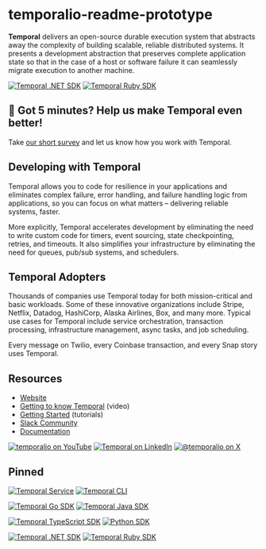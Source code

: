 # temporalio-readme-prototype

**Temporal** delivers an open-source durable execution system that abstracts away the complexity of building scalable, reliable distributed systems. It presents a development abstraction that preserves complete application state so that in the case of a host or software failure it can seamlessly migrate execution to another machine.


[![Temporal .NET SDK](https://github-readme-stats.vercel.app/api/pin/?username=temporalio&repo=sdk-dotnet&show_icons=true&theme=transparent#gh-light-mode-only)](https://github.com/temporalio/sdk-dotnet)
[![Temporal Ruby SDK](https://github-readme-stats.vercel.app/api/pin/?username=temporalio&repo=sdk-ruby&show_icons=true&theme=transparent#gh-dark-mode-only)](https://github.com/temporalio/sdk-ruby)

## 📝 Got 5 minutes? Help us make Temporal even better!
Take [our short survey](https://www.surveymonkey.com/r/CQLWVRB) and let us know how you work with Temporal.

## Developing with Temporal
Temporal allows you to code for resilience in your applications and eliminates complex failure, error handling, and failure handling logic from applications, so you can focus on what matters – delivering reliable systems, faster. 

More explicitly, Temporal accelerates development by eliminating the need to write custom code for timers, event sourcing, state checkpointing, retries, and timeouts. It also simplifies your infrastructure by eliminating the need for queues, pub/sub systems, and schedulers. 

## Temporal Adopters
Thousands of companies use Temporal today for both mission-critical and basic workloads. Some of these innovative organizations include Stripe, Netflix, Datadog, HashiCorp, Alaska Airlines, Box, and many more. Typical use cases for Temporal include service orchestration, transaction processing, infrastructure management, async tasks, and job scheduling. 

Every message on Twilio, every Coinbase transaction, and every Snap story uses Temporal.

## Resources
- [Website](https://temporal.io/)
- [Getting to know Temporal](https://youtu.be/wIpz4ioK0gI) (video)
- [Getting Started](https://learn.temporal.io/getting_started/) (tutorials)
- [Slack Community](https://t.mp/slack) 
- [Documentation](https://docs.temporal.io/)

[![temporalio on YouTube](https://img.shields.io/badge/temporalio-FF0000?style=flat&logo=youtube)](https://www.youtube.com/temporalio)
[![Temporal on LinkedIn](https://img.shields.io/badge/Temporal-0A66C2?style=flat&logo=linkedin)](https://www.linkedin.com/company/temporal-technologies/posts/?feedView=all)
[![@temporalio on X](https://img.shields.io/badge/%40temporalio-black?logo=x)](https://x.com/temporalio)

## Pinned
[![Temporal Service](https://github-readme-stats.vercel.app/api/pin/?username=temporalio&repo=temporal&show_icons=true&theme=transparent)](https://github.com/temporalio/temporal)
[![Temporal CLI](https://github-readme-stats.vercel.app/api/pin/?username=temporalio&repo=cli&show_icons=true&theme=transparent&description_lines_count=1)](https://github.com/temporalio/cli)

[![Temporal Go SDK](https://github-readme-stats.vercel.app/api/pin/?username=temporalio&repo=sdk-go&show_icons=true&theme=transparent)](https://github.com/temporalio/sdk-go)
[![Temporal Java SDK](https://github-readme-stats.vercel.app/api/pin/?username=temporalio&repo=sdk-java&show_icons=true&theme=transparent)](https://github.com/temporalio/sdk-java)

[![Temporal TypeScript SDK](https://github-readme-stats.vercel.app/api/pin/?username=temporalio&repo=sdk-typescript&show_icons=true&theme=transparent)](https://github.com/temporalio/sdk-typescript)
[![Python SDK](https://github-readme-stats.vercel.app/api/pin/?username=temporalio&repo=sdk-python&show_icons=true&theme=transparent)](https://github.com/temporalio/sdk-python)

[![Temporal .NET SDK](https://github-readme-stats.vercel.app/api/pin/?username=temporalio&repo=sdk-dotnet&show_icons=true&theme=transparent)](https://github.com/temporalio/sdk-dotnet)
[![Temporal Ruby SDK](https://github-readme-stats.vercel.app/api/pin/?username=temporalio&repo=sdk-ruby&show_icons=true&theme=transparent)](https://github.com/temporalio/sdk-ruby)



